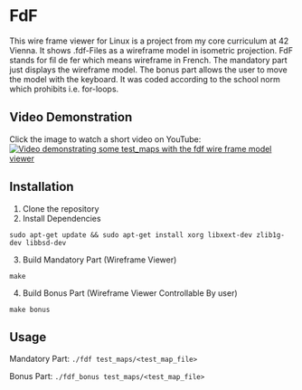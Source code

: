 # FdF

This wire frame viewer for Linux is a project from my core curriculum at 42 Vienna. It shows .fdf-Files as a wireframe model in isometric projection.
FdF stands for fil de fer which means wireframe in French.
The mandatory part just displays the wireframe model.
The bonus part allows the user to move the model with the keyboard.
It was coded according to the school norm which prohibits i.e. for-loops.

## Video Demonstration
Click the image to watch a short video on YouTube:
[![Video demonstrating some test_maps with the fdf wire frame model viewer](https://img.youtube.com/vi/Ov3ljgXXIAQ/maxresdefault.jpg)](https://www.youtube.com/watch?v=Ov3ljgXXIAQ)

## Installation
1. Clone the repository
2. Install Dependencies
```
sudo apt-get update && sudo apt-get install xorg libxext-dev zlib1g-dev libbsd-dev
```
3. Build Mandatory Part (Wireframe Viewer)
```
make
```
4. Build Bonus Part (Wireframe Viewer Controllable By user)
```
make bonus
```

## Usage
Mandatory Part:
```./fdf test_maps/<test_map_file>```

Bonus Part:
```./fdf_bonus test_maps/<test_map_file>```
